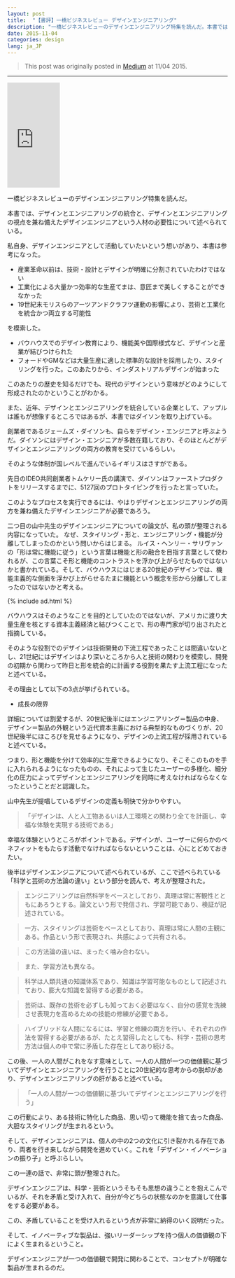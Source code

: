 ```yaml
---
layout: post
title:  "【書評】一橋ビジネスレビュー デザインエンジニアリング"
description: "一橋ビジネスレビューのデザインエンジニアリング特集を読んだ。本書では、デザインとエンジニアリングの統合と、デザインとエンジニアリングの視点を兼ね備えたデザインエンジニアという人材の必要性について述べられている。私自身、デザインエンジニアとして活動していたいという想いがあり、本書は参考になった。"
date: 2015-11-04
categories: design
lang: ja_JP
---
```


> This post was originally posted in [Medium](https://medium.com/@micchyboy/書評-一橋ビジネスレビュー-デザインエンジニアリング-99eed6fb6f6e#.j0o1kyrh8) at 11/04 2015.

---

<iframe src="http://rcm-fe.amazon-adsystem.com/e/cm?lt1=_blank&bc1=000000&IS2=1&bg1=FFFFFF&fc1=000000&lc1=0000FF&t=maasaamiichii-22&o=9&p=8&l=as4&m=amazon&f=ifr&ref=ss_til&asins=4492820655" style="width:120px;height:240px;" scrolling="no" marginwidth="0" marginheight="0" frameborder="0"></iframe>


一橋ビジネスレビューのデザインエンジニアリング特集を読んだ。

本書では、デザインとエンジニアリングの統合と、デザインとエンジニアリングの視点を兼ね備えたデザインエンジニアという人材の必要性について述べられている。

私自身、デザインエンジニアとして活動していたいという想いがあり、本書は参考になった。

- 産業革命以前は、技術・設計とデザインが明確に分割されていたわけではない
- 工業化による大量かつ効率的な生産てまは、意匠まで美しくすることができなかった
- 19世紀末モリスらのアーツアンドクラフツ運動の影響により、芸術と工業化を統合かつ両立する可能性

を模索した。

- バウハウスでのデザイン教育により、機能美や国際様式など、デザインと産業が結びつけられた
- フォードやGMなどは大量生産に適した標準的な設計を採用したり、スタイリングを行った。このあたりから、インダストリアルデザインが始まった

このあたりの歴史を知るだけでも、現代のデザインという意味がどのようにして形成されたのかということがわかる。

また、近年、デザインとエンジニアリングを統合している企業として、アップルは誰もが想像するところではあるが、本書ではダイソンを取り上げている。

創業者であるジェームズ・ダイソンも、自らをデザイン・エンジニアと呼ぶようだ。ダイソンにはデザイン・エンジニアが多数在籍しており、そのほとんどがデザインとエンジニアリングの両方の教育を受けているらしい。

そのような体制が国レベルで進んでいるイギリスはさすがである。

先日のIDEO共同創業者トムケリー氏の講演で、ダイソンはファーストプロダクトをリリースするまでに、5127回のプロトタイピングを行ったと言っていた。

このようなプロセスを実行できるには、やはりデザインとエンジニアリングの両方を兼ね備えたデザインエンジニアが必要であろう。

二つ目の山中先生のデザインエンジニアについての論文が、私の頭が整理される内容になっていた。
なぜ、スタイリング・形と、エンジニアリング・機能が分離してしまったのかという問いからはじまる。
ルイス・ヘンリー・サリヴァンの「形は常に機能に従う」という言葉は機能と形の融合を目指す言葉として使われるが、この言葉こそ形と機能のコントラストを浮かび上がらせたものではないかと書かれている。そして、バウハウスにはじまる20世紀のデザインでは、機能主義的な側面を浮かび上がらせるたまに機能という概念を形から分離してしまったのではないかと考える。


{% include ad.html %}

バウハウスはそのようなことを目的としていたのではないが、アメリカに渡り大量生産を核とする資本主義経済と結びつくことで、形の専門家が切り出されたと指摘している。

そのような役割でのデザインは技術開発の下流工程であったことは間違いないとし、21世紀にはデザインはより深いところから人と技術の関わりを模索し、開発の初期から関わって昨日と形を統合的に計画する役割を果たす上流工程になったと述べている。

その理由として以下の3点が挙げられている。

- 成長の限界

詳細については割愛するが、20世紀後半にはエンジニアリング＝製品の中身、デザイン＝製品の外観という近代資本主義における典型的なものづくりが、20世紀後半にほころびを見せるようになり、デザインの上流工程が採用されていると述べている。

つまり、形と機能を分けて効率的に生産できるようになり、そこそこのものを手に入れられるようになったものの、それによって生じたユーザーの多様化、細分化の圧力によってデザインとエンジニアリングを同時に考えなければならなくなったということだと認識した。

山中先生が提唱しているデザインの定義も明快で分かりやすい。

> 「デザインは、人と人工物あるいは人工環境との関わり全てを計画し、幸福な体験を実現する技術である」

幸福な体験というところがポイントである。デザインが、ユーザーに何らかのベネフィットをもたらす活動でなければならないということは、心にとどめておきたい。

後半はデザインエンジニアについて述べられているが、ここで述べられている「科学と芸術の方法論の違い」という部分を読んで、考えが整理された。

> エンジニアリングは自然科学をベースとしており、真理は常に客観性とともにあろうとする。論文という形で発信され、学習可能であり、検証が記述されている。

> 一方、スタイリングは芸術をベースとしており、真理は常に人間の主観にある。作品という形で表現され、共感によって共有される。

> この方法論の違いは、まったく噛み合わない。

> また、学習方法も異なる。

> 科学は人類共通の知識体系であり、知識は学習可能なものとして記述されており、膨大な知識を習得する必要がある。

> 芸術は、既存の芸術を必ずしも知っておく必要はなく、自分の感覚を洗練させ表現力を高めるための技能の修練が必要である。

> ハイブリッドな人間になるには、学習と修練の両方を行い、それぞれの作法を習得する必要があるが、たとえ習得したとしても、科学・芸術の思考方法は個人の中で常に矛盾した存在としてあり続ける。

この後、一人の人間がこれをなす意味として、一人の人間が一つの価値観に基づいてデザインとエンジニアリングを行うことに20世紀的な思考からの脱却があり、デザインエンジニアリングの肝があると述べている。

> 「一人の人間が一つの価値観に基づいてデザインとエンジニアリングを行う」

この行動により、ある技術に特化した商品、思い切って機能を捨て去った商品、大胆なスタイリングが生まれるという。

そして、デザインエンジニアは、個人の中の2つの文化に引き裂かれる存在であり、両者を行き来しながら開発を進めていく。これを「デザイン・イノベーションの振り子」と呼ぶらしい。

この一連の話で、非常に頭が整理された。

デザインエンジニアは、科学・芸術というそもそも思想の違うことを抱えこんでいるが、それを矛盾と受け入れて、自分が今どちらの状態なのかを意識して仕事をする必要がある。

この、矛盾していることを受け入れるという点が非常に納得のいく説明だった。

そして、イノベーティブな製品は、強いリーダーシップを持つ個人の価値観の下によく生まれるということ。

デザインエンジニアが一つの価値観で開発に関わることで、コンセプトが明確な製品が生まれるのだ。
